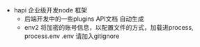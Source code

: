 - hapi 企业级开发node 框架
    - 后端开发中的一些plugins
    API文档 自动生成
    - env2 将加密的账号信息，以配置文件的方式，加载进process,
    process.env
        .env 请加入gitignore
